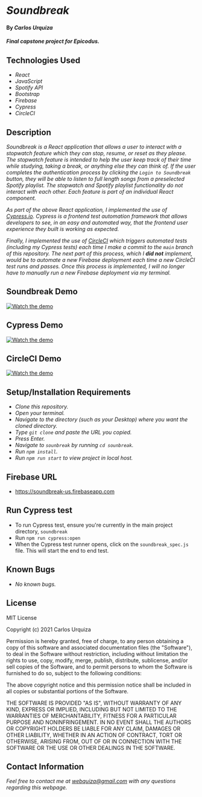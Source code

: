 # _Soundbreak_

#### By _**Carlos Urquiza**_

#### _Final capstone project for Epicodus._

## Technologies Used

- _React_
- _JavaScript_
- _Spotify API_
- _Bootstrap_
- _Firebase_
- _Cypress_
- _CircleCI_

## Description

_Soundbreak is a React application that allows a user to interact with a stopwatch feature which they can stop, resume, or reset as they please. The stopwatch feature is intended to help the user keep track of their time while studying, taking a break, or anything else they can think of. If the user completes the authentication process by clicking the `Login to Soundbreak` button, they will be able to listen to full length songs from a preselected Spotify playlist. The stopwatch and Spotify playlist functionality do not interact with each other. Each feature is part of an individual React component._

_As part of the above React application, I implemented the use of [Cypress.io](https://docs.cypress.io/guides/overview/why-cypress). Cypress is a frontend test automation framework that allows developers to see, in an easy and automated way, that the frontend user experience they built is working as expected._

_Finally, I implemented the use of [CircleCI](https://circleci.com/docs/2.0/about-circleci/) which triggers automated tests (including my Cypress tests) each time I make a commit to the `main` branch of this repository. The next part of this process, which I **did not** implement, would be to automate a new Firebase deployment each time a new CircleCI test runs and passes. Once this process is implemented, I will no longer have to manually run a new Firebase deployment via my terminal._

## Soundbreak Demo

[![Watch the demo](https://img.youtube.com/vi/xBZ0wCD4pYI/0.jpg)](https://www.youtube.com/watch?v=xBZ0wCD4pYI)

## Cypress Demo

[![Watch the demo](https://img.youtube.com/vi/G22_jhwvQYs/0.jpg)](https://www.youtube.com/watch?v=G22_jhwvQYs)

## CircleCI Demo

[![Watch the demo](https://img.youtube.com/vi/fVKKZyRjGdI/0.jpg)](https://www.youtube.com/watch?v=fVKKZyRjGdI)

## Setup/Installation Requirements

- _Clone this repository._
- _Open your terminal._
- _Navigate to the directory (such as your Desktop) where you want the cloned directory._
- _Type `git clone` and paste the URL you copied._
- _Press Enter._
- _Navigate to `sounbreak` by running `cd sounbreak`._
- _Run `npm install`._
- _Run `npm run start` to view project in local host._

## Firebase URL

- https://soundbreak-us.firebaseapp.com

## Run Cypress test

- To run Cypress test, ensure you're currently in the main project directory, `soundbreak`
- Run `npm run cypress:open`
- When the Cypress test runner opens, click on the `soundbreak_spec.js` file. This will start the end to end test.

## Known Bugs

- _No known bugs._

## License

MIT License

Copyright (c) 2021 Carlos Urquiza

Permission is hereby granted, free of charge, to any person obtaining a copy
of this software and associated documentation files (the "Software"), to deal
in the Software without restriction, including without limitation the rights
to use, copy, modify, merge, publish, distribute, sublicense, and/or sell
copies of the Software, and to permit persons to whom the Software is
furnished to do so, subject to the following conditions:

The above copyright notice and this permission notice shall be included in all
copies or substantial portions of the Software.

THE SOFTWARE IS PROVIDED "AS IS", WITHOUT WARRANTY OF ANY KIND, EXPRESS OR
IMPLIED, INCLUDING BUT NOT LIMITED TO THE WARRANTIES OF MERCHANTABILITY,
FITNESS FOR A PARTICULAR PURPOSE AND NONINFRINGEMENT. IN NO EVENT SHALL THE
AUTHORS OR COPYRIGHT HOLDERS BE LIABLE FOR ANY CLAIM, DAMAGES OR OTHER
LIABILITY, WHETHER IN AN ACTION OF CONTRACT, TORT OR OTHERWISE, ARISING FROM,
OUT OF OR IN CONNECTION WITH THE SOFTWARE OR THE USE OR OTHER DEALINGS IN THE
SOFTWARE.

## Contact Information

_Feel free to contact me at webquiza@gmail.com with any questions regarding this webpage._
